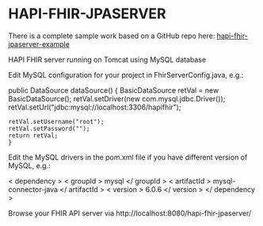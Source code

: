 # HAPI-FHIR-JPASERVER

There is a complete sample work based on a GitHub repo here: [hapi-fhir-jpaserver-example](https://github.com/jamesagnew/hapi-fhir/tree/master/hapi-fhir-jpaserver-example)

HAPI FHIR server running on Tomcat using MySQL database

Edit MySQL configuration for your project in FhirServerConfig.java, e.g.:

public DataSource dataSource() {
	BasicDataSource retVal = new BasicDataSource();
	retVal.setDriver(new com.mysql.jdbc.Driver());
	retVal.setUrl("jdbc:mysql://localhost:3306/hapifhir");
	
	retVal.setUsername("root");
	retVal.setPassword("");
	return retVal;
	}

Edit the MySQL drivers in the pom.xml file if you have different version of MySQL, e.g.:

< dependency >
  < groupId > mysql </ groupId >
  < artifactId > mysql-connector-java </ artifactId >
  < version > 6.0.6 </ version >
</ dependency >

Browse your FHIR API server via http://localhost:8080/hapi-fhir-jpaserver/

